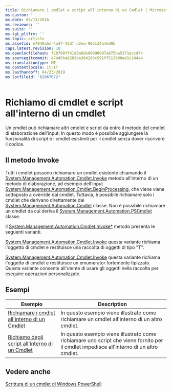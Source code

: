```yaml
---
title: Richiamare i cmdlet e script all'interno di un Cmdlet | Microsoft Docs
ms.custom: ''
ms.date: 09/13/2016
ms.reviewer: ''
ms.suite: ''
ms.tgt_pltfrm: ''
ms.topic: article
ms.assetid: e7040a5c-4a47-42df-a2ea-96b134a4ed9b
caps.latest.revision: 10
ms.openlocfilehash: f20708ff41d9a6de90090997a875ba5371eccd74
ms.sourcegitcommit: e7445ba8203da304286c591ff513900ad1c244a4
ms.translationtype: MT
ms.contentlocale: it-IT
ms.lasthandoff: 04/23/2019
ms.locfileid: "62067672"
---
```

# <a name="invoking-cmdlets-and-scripts-within-a-cmdlet"></a>Richiamo di cmdlet e script all'interno di un cmdlet

Un cmdlet può richiamare altri cmdlet e script da entro il metodo del cmdlet di elaborazione dell'input. In questo modo è possibile aggiungere la funzionalità di script e i cmdlet esistenti per il cmdlet senza dover riscrivere il codice.

## <a name="the-invoke-method"></a>Il metodo Invoke

Tutti i cmdlet possono richiamare un cmdlet esistente chiamando il [System.Management.Automation.Cmdlet.Invoke](/dotnet/api/System.Management.Automation.Cmdlet.Invoke) metodo all'interno di un metodo di elaborazione, ad esempio dell'input [ System.Management.Automation.Cmdlet.BeginProcessing](/dotnet/api/System.Management.Automation.Cmdlet.BeginProcessing), che viene viene sottoposto a override dal cmdlet. Tuttavia, è possibile richiamare solo i cmdlet che derivano direttamente dai [System.Management.Automation.Cmdlet](/dotnet/api/System.Management.Automation.Cmdlet) classe. Non è possibile richiamare un cmdlet da cui deriva il [System.Management.Automation.PSCmdlet](/dotnet/api/System.Management.Automation.PSCmdlet) classe.

Il [System.Management.Automation.Cmdlet.Invoke*](/dotnet/api/System.Management.Automation.Cmdlet.Invoke) metodo presenta le seguenti varianti.

[System.Management.Automation.Cmdlet.Invoke](/dotnet/api/System.Management.Automation.Cmdlet.Invoke) questa variante richiama l'oggetto di cmdlet e restituisce una raccolta di oggetti di tipo "T".

[System.Management.Automation.Cmdlet.Invoke](/dotnet/api/System.Management.Automation.Cmdlet.Invoke) questa variante richiama l'oggetto di cmdlet e restituisce un emumerator fortemente tipizzato. Questa variante consente all'utente di usare gli oggetti nella raccolta per eseguire operazioni personalizzate.

## <a name="examples"></a>Esempi

|Esempio|Description|
|-------------|-----------------|
|[Richiamare i cmdlet all'interno di un Cmdlet](./how-to-invoke-a-cmdlet-from-within-a-cmdlet.md)|In questo esempio viene illustrato come richiamare un cmdlet all'interno di un altro cmdlet.|
|[Richiamo degli script all'interno di un Cmdlet](./how-to-invoke-scripts-within-a-cmdlet.md)|In questo esempio viene illustrato come richiamare uno script che viene fornito per il cmdlet impedisce all'interno di un altro cmdlet.|

## <a name="see-also"></a>Vedere anche

[Scrittura di un cmdlet di Windows PowerShell](./writing-a-windows-powershell-cmdlet.md)
